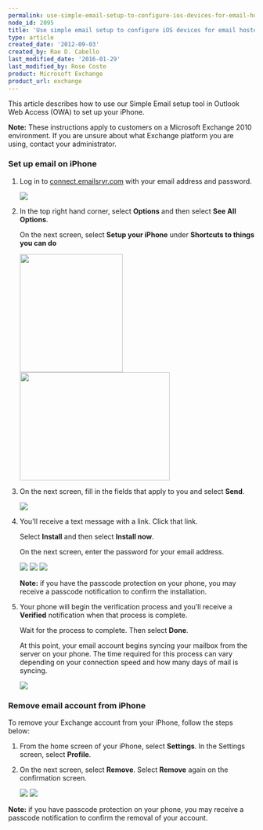 ```yaml
---
permalink: use-simple-email-setup-to-configure-ios-devices-for-email-hosted-on-exchange-2010/
node_id: 2095
title: 'Use simple email setup to configure iOS devices for email hosted on Exchange 2010'
type: article
created_date: '2012-09-03'
created_by: Rae D. Cabello
last_modified_date: '2016-01-29'
last_modified_by: Rose Coste
product: Microsoft Exchange
product_url: exchange
---
```


This article describes how to use our Simple Email
setup tool in Outlook Web Access (OWA) to set up your iPhone.

**Note:** These instructions apply to customers on a Microsoft Exchange
2010 environment. If you are unsure about what Exchange platform you are
using, contact your administrator.

### Set up email on iPhone

1. Log in to
   [connect.emailsrvr.com](http://connect.emailsrvr.com) with your email
   address and password.

   <img src="{% asset_path exchange/use-simple-email-setup-to-configure-ios-devices-for-email-hosted-on-exchange-2010/1_0.png %}" class="image-half_width" />

2. In the top right hand corner, select **Options** and then select
   **See All Options**.

   On the next screen, select **Setup your iPhone**
   under **Shortcuts to things you can do**

   <img src="{% asset_path exchange/use-simple-email-setup-to-configure-ios-devices-for-email-hosted-on-exchange-2010/2_1.png %}" width="210" height="241" />
   <img src="{% asset_path exchange/use-simple-email-setup-to-configure-ios-devices-for-email-hosted-on-exchange-2010/3_1.png %}" width="306" height="220" />

3. On the next screen, fill in the fields that apply to you
   and select **Send**.

   <img src="{% asset_path exchange/use-simple-email-setup-to-configure-ios-devices-for-email-hosted-on-exchange-2010/4_1.png %}" class="image-full_width" />

4. You'll receive a text message with a link.
   Click that link.

   Select **Install** and then select **Install now**.

   On the next screen, enter the password for your email address.

   <img src="{% asset_path exchange/use-simple-email-setup-to-configure-ios-devices-for-email-hosted-on-exchange-2010/iPhone1.png %}" class="image-quarter_width" />
   <img src="{% asset_path exchange/use-simple-email-setup-to-configure-ios-devices-for-email-hosted-on-exchange-2010/iPhone2.png %}" class="image-quarter_width" />
   <img src="{% asset_path exchange/use-simple-email-setup-to-configure-ios-devices-for-email-hosted-on-exchange-2010/iPhone4.png %}" class="image-quarter_width" />

   **Note:** if you have the passcode protection on your phone, you may
   receive a passcode notification to confirm the installation.

5. Your phone will begin the verification process and you'll receive a
   **Verified** notification when that process is complete.

   Wait for the process to complete. Then select **Done**.

   At this point, your email account begins syncing your mailbox
   from the server on your phone. The time required for this process can vary
   depending on your connection speed and how many days of mail is syncing.

   <img src="{% asset_path exchange/use-simple-email-setup-to-configure-ios-devices-for-email-hosted-on-exchange-2010/iPhone5.png %}" class="image-quarter_width" />

### Remove email account from iPhone

To remove your Exchange account from your
iPhone, follow the steps below:

1. From the home screen of your iPhone, select **Settings**. In the
   Settings screen, select **Profile**.

2. On the next screen, select **Remove**. Select **Remove** again on the
   confirmation screen.

   <img src="{% asset_path exchange/use-simple-email-setup-to-configure-ios-devices-for-email-hosted-on-exchange-2010/iPhone6.png %}" class="image-quarter_width" />
   <img src="{% asset_path exchange/use-simple-email-setup-to-configure-ios-devices-for-email-hosted-on-exchange-2010/iPhone7.png %}" class="image-quarter_width" />

**Note:** if you have passcode protection on your phone, you may
receive a passcode notification to confirm the removal of your account.
